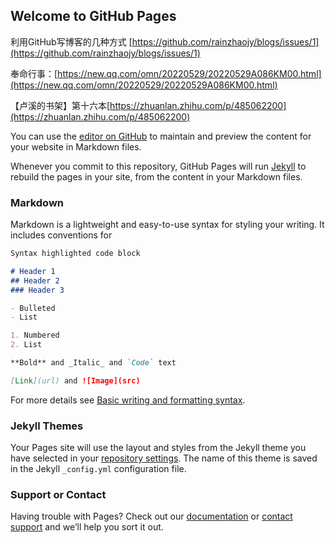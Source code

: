 ## Welcome to GitHub Pages

利用GitHub写博客的几种方式
[https://github.com/rainzhaojy/blogs/issues/1](https://github.com/rainzhaojy/blogs/issues/1)

奉命行事：[https://new.qq.com/omn/20220529/20220529A086KM00.html](https://new.qq.com/omn/20220529/20220529A086KM00.html)

【卢溪的书架】第十六本[https://zhuanlan.zhihu.com/p/485062200](https://zhuanlan.zhihu.com/p/485062200)

You can use the [editor on GitHub](https://github.com/xin202206/xin202206.github.io/edit/main/README.md) to maintain and preview the content for your website in Markdown files.

Whenever you commit to this repository, GitHub Pages will run [Jekyll](https://jekyllrb.com/) to rebuild the pages in your site, from the content in your Markdown files.

### Markdown

Markdown is a lightweight and easy-to-use syntax for styling your writing. It includes conventions for

```markdown
Syntax highlighted code block

# Header 1
## Header 2
### Header 3

- Bulleted
- List

1. Numbered
2. List

**Bold** and _Italic_ and `Code` text

[Link](url) and ![Image](src)
```

For more details see [Basic writing and formatting syntax](https://docs.github.com/en/github/writing-on-github/getting-started-with-writing-and-formatting-on-github/basic-writing-and-formatting-syntax).

### Jekyll Themes

Your Pages site will use the layout and styles from the Jekyll theme you have selected in your [repository settings](https://github.com/xin202206/xin202206.github.io/settings/pages). The name of this theme is saved in the Jekyll `_config.yml` configuration file.

### Support or Contact

Having trouble with Pages? Check out our [documentation](https://docs.github.com/categories/github-pages-basics/) or [contact support](https://support.github.com/contact) and we’ll help you sort it out.
